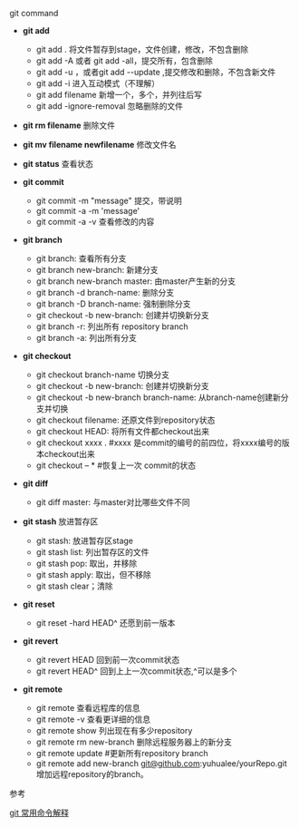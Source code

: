  git command

* **git add**

	* git add . 将文件暂存到stage，文件创建，修改，不包含删除
	* git add -A 或者 git add -all，提交所有，包含删除
	* git add -u ，或者git add --update ,提交修改和删除，不包含新文件
	* git add -i 进入互动模式（不理解）
	* git add filename 新增一个，多个，并列往后写
	* git add -ignore-removal  忽略删除的文件
	   
	
* **git rm filename**  删除文件
	
* **git mv filename newfilename** 修改文件名
	
* **git status**  查看状态

* **git commit**

	* git commit -m "message"  提交，带说明 
	* git commit -a -m 'message' 
	* git commit -a -v 查看修改的内容
	
	
* **git branch**	

	* git branch: 查看所有分支
	* git branch new-branch: 新建分支
	* git branch new-branch master: 由master产生新的分支
	* git branch -d branch-name: 删除分支
	* git branch -D branch-name: 强制删除分支 
	* git checkout -b new-branch: 创建并切换新分支 
	* git branch -r: 列出所有 repository branch
	* git branch -a: 列出所有分支
	
* **git checkout**

	* git checkout branch-name 切换分支
	* git checkout -b new-branch: 创建并切换新分支 
	* git checkout -b new-branch branch-name: 从branch-name创建新分支并切换
	* git checkout filename: 还原文件到repository状态
	* git checkout HEAD: 将所有文件都checkout出来   
	* git checkout xxxx . #xxxx 是commit的编号的前四位，将xxxx编号的版 本checkout出来
	* git checkout – * #恢复上一次 commit的状态
	
* **git diff**

	* git diff master: 与master对比哪些文件不同
	
* **git stash**  放进暂存区

	* git stash: 放进暂存区stage
	* git stash list: 列出暂存区的文件
	* git stash pop: 取出，并移除
	* git stash apply: 取出，但不移除
	* git stash clear；清除
	
* **git reset**

	* git reset -hard HEAD^  还愿到前一版本

	
* **git revert**

	* git revert HEAD 回到前一次commit状态
	* git revert HEAD^ 回到上上一次commit状态,^可以是多个


* **git remote**

	* git remote 查看远程库的信息
	* git remote -v 查看更详细的信息
	* git remote show 列出现在有多少repository
	* git remote rm new-branch 删除远程服务器上的新分支 
	* git remote update #更新所有repository branch
	* git remote add new-branch git@github.com:yuhualee/yourRepo.git 增加远程repository的branch。
	



参考

[git 常用命令解释](http://wenku.baidu.com/link?url=TGC6XmH1wbUuNQzNnx0kqjHlQxCAeCxFWkae1VBzAmptXYHsKvb9mACtPeNvcdX57tWnRlg8kmDS5HIxNfiTpJfYSqTG-9yQcQJK95jzH87)
